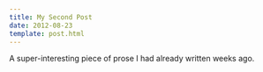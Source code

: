 ```yaml
---
title: My Second Post
date: 2012-08-23
template: post.html
---
```


A super-interesting piece of prose I had already written weeks ago.
